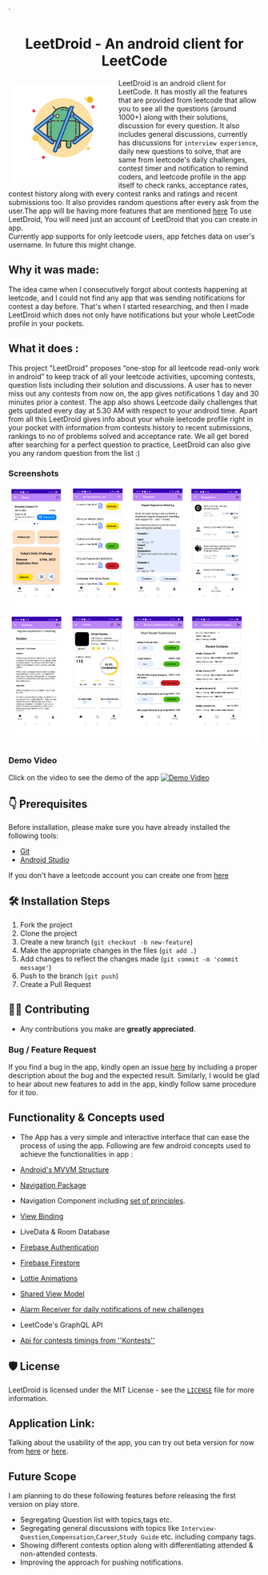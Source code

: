 `<h1 align="center">LeetDroid - An android client for LeetCode</h1>

<img src ="app/src/main/res/drawable/app_logo.png" align="left" width="200" hspace="10" vspace="10">

LeetDroid is an android client for LeetCode. It has mostly all the features that are provided from leetcode that allow
you to see all the questions (around 1000+) along with their solutions, discussion for every question. It also includes
general discussions, currently has discussions for ``interview experience``, daily new questions to solve, that are same
from leetcode's daily challenges, contest timer and notification to remind coders, and leetcode profile in the app itself to
check ranks, acceptance rates, contest history along with every contest ranks and ratings and recent submissions too. It
also provides random questions after every ask from the user.The app will be having more features that are
mentioned [here](https://github.com/cdhiraj40/LeetDroid/blob/main/README.md#future-scope)
To use LeetDroid, You will need just an account of LeetDroid that you can create in app.
<br/>Currently app supports for only leetcode users, app fetches data on user's username. In future this might change.

## Why it was made:

The idea came when I consecutively forgot about contests happening at leetcode, and I could not find any app that was
sending notifications for contest a day before. That's when I started researching, and then I made LeetDroid which does
not only have notifications but your whole LeetCode profile in your pockets.

## What it does :

This project "LeetDroid" proposes “one-stop for all leetcode read-only work in android” to keep track of all your
leetcode activities, upcoming contests, question lists including their solution and discussions. A user has to never
miss out any contests from now on, the app gives notifications 1 day and 30 minutes prior a contest. The app also shows
Leetcode daily challenges that gets updated every day at 5.30 AM with respect to your android time. Apart from all this
LeetDroid gives info about your whole leetcode profile right in your pocket with information from contests history to
recent submissions, rankings to no of problems solved and acceptance rate. We all get bored after searching for a
perfect question to practice, LeetDroid can also give you any random question from the list :)

### Screenshots

<img src ="app/assets/leetdroid_collage.png" align="center">

### Demo Video

Click on the video to see the demo of the app
[![Demo Video](https://img.youtube.com/vi/4K_OnKxRmek/0.jpg)](https://youtu.be/4K_OnKxRmek)

## 👇 Prerequisites

Before installation, please make sure you have already installed the following tools:

- [Git](https://git-scm.com/downloads)
- [Android Studio](https://developer.android.com/studio)

If you don't have a leetcode account you can create one from [here](https://leetcode.com/accounts/signup/)

## 🛠️ Installation Steps

1. Fork the project
2. Clone the project
3. Create a new branch (`git checkout -b new-feature`)
4. Make the appropriate changes in the files (` git add . `)
5. Add changes to reflect the changes made (`git commit -m 'commit message'`)
6. Push to the branch (` git push `)
7. Create a Pull Request

## 👨‍💻 Contributing

- Any contributions you make are **greatly appreciated**.

### Bug / Feature Request

If you find a bug in the app, kindly open an issue [here](https://github.com/cdhiraj40/LeetDroid/issues/new) by
including a proper description about the bug and the expected result. Similarly, I would be glad to hear about new
features to add in the app, kindly follow same procedure for it too.

## Functionality & Concepts used

- The App has a very simple and interactive interface that can ease the process of using the app. Following are few
  android concepts used to achieve the functionalities in app :

- [Android's MVVM Structure](https://developer.android.com/jetpack/guide)
- [Navigation Package](https://developer.android.com/reference/androidx/navigation/package-summary)
- Navigation Component
  including [set of principles](https://developer.android.com/guide/navigation/navigation-principles).
- [View Binding](https://developer.android.com/topic/libraries/view-binding)
- LiveData & Room Database
- [Firebase Authentication](https://firebase.google.com/docs/auth)
- [Firebase Firestore](https://firebase.google.com/docs/firestore)
- [Lottie Animations](https://airbnb.io/lottie/#/)
- [Shared View Model](https://developer.android.com/codelabs/basic-android-kotlin-training-shared-viewmodel)
- [Alarm Receiver for daily notifications of new challenges](https://developer.android.com/training/scheduling/alarms)
- LeetCode's GraphQL API
- [Api for contests timings from ''Kontests''](https://kontests.net/)

## 🛡️ License

LeetDroid is licensed under the MIT License - see the [`LICENSE`](LICENSE) file for more information.

## Application Link:

Talking about the usability of the app, you can try out beta version for now
from [here](https://github.com/cdhiraj40/LeetDroid/blob/main/app/release/app-release.apk)
or [here](https://drive.google.com/file/d/19ekNQ32VACPUU-pYZAAxJXegjacGGfxJ/view?usp=sharing).

## Future Scope

I am planning to do these following features before releasing the first version on play store.

- Segregating Question list with topics,tags etc.
- Segregating general discussions with topics like ``Interview-Question``,``Compensation``,``Career``,``Study Guide``
  etc. including company tags.
- Showing different contests option along with differentiating attended & non-attended contests.
- Improving the approach for pushing notifications.
